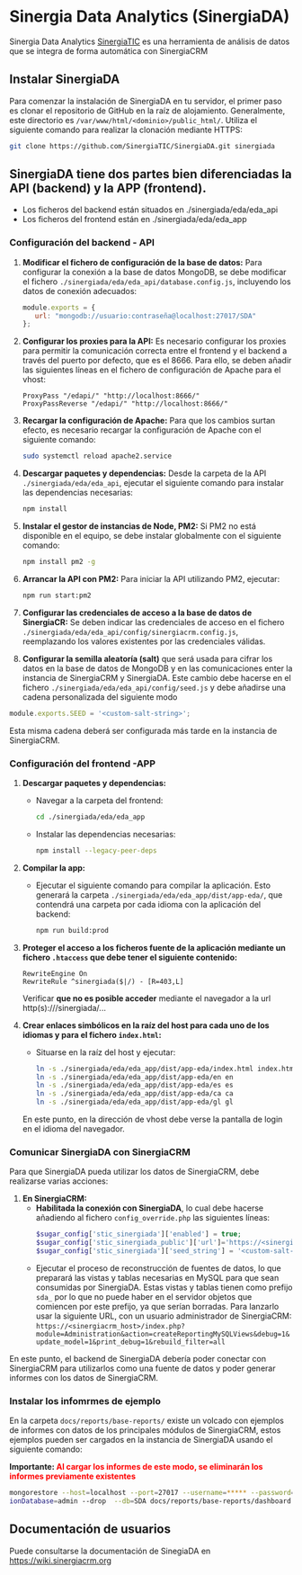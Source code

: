 # Sinergia Data Analytics (SinergiaDA) 

Sinergia Data Analytics [SinergiaTIC](https://sinergiacrm.org/es/sinergia-data-analytics/) es una herramienta de análisis de datos que se integra de forma automática con SinergiaCRM


## Instalar SinergiaDA
Para comenzar la instalación de SinergiaDA en tu servidor, el primer paso es clonar el repositorio de GitHub en la raíz de alojamiento. Generalmente, este directorio es `/var/www/html/<dominio>/public_html/`. Utiliza el siguiente comando para realizar la clonación mediante HTTPS:

```bash
git clone https://github.com/SinergiaTIC/SinergiaDA.git sinergiada
```

## SinergiaDA tiene dos partes bien diferenciadas la API (backend) y la APP (frontend).
- Los ficheros del backend están situados en ./sinergiada/eda/eda_api 
- Los ficheros del frontend están en ./sinergiada/eda/eda_app


### Configuración del backend - API

1. **Modificar el fichero de configuración de la base de datos:** Para configurar la conexión a la base de datos MongoDB, se debe modificar el fichero `./sinergiada/eda/eda_api/database.config.js`, incluyendo los datos de conexión adecuados:

   ```javascript
   module.exports = {
      url: "mongodb://usuario:contraseña@localhost:27017/SDA"
   };
   ```

2. **Configurar los proxies para la API:** Es necesario configurar los proxies para permitir la comunicación correcta entre el frontend y el backend a través del puerto por defecto, que es el 8666. Para ello, se deben añadir las siguientes líneas en el fichero de configuración de Apache para el vhost:

   ```
   ProxyPass "/edapi/" "http://localhost:8666/"
   ProxyPassReverse "/edapi/" "http://localhost:8666/"
   ```

3. **Recargar la configuración de Apache:** Para que los cambios surtan efecto, es necesario recargar la configuración de Apache con el siguiente comando:

   ```bash
   sudo systemctl reload apache2.service
   ```

4. **Descargar paquetes y dependencias:** Desde la carpeta de la API `./sinergiada/eda/eda_api`, ejecutar el siguiente comando para instalar las dependencias necesarias:

   ```bash
   npm install
   ```

5. **Instalar el gestor de instancias de Node, PM2:** Si PM2 no está disponible en el equipo, se debe instalar globalmente con el siguiente comando:

   ```bash
   npm install pm2 -g
   ```

6. **Arrancar la API con PM2:** Para iniciar la API utilizando PM2, ejecutar:

   ```bash
   npm run start:pm2
   ```

7. **Configurar las credenciales de acceso a la base de datos de SinergiaCR:** Se deben indicar las credenciales de acceso en el fichero `./sinergiada/eda/eda_api/config/sinergiacrm.config.js`, reemplazando los valores existentes por las credenciales válidas.

8. **Configurar la semilla aleatoría (salt)** que será usada para cifrar los datos en la base de datos de MongoDB y en las comunicaciones enter la instancia de SinergiaCRM y SinergiaDA. 
Este cambio debe hacerse en el fichero `./sinergiada/eda/eda_api/config/seed.js` y debe añadirse una cadena personalizada del siguiente modo
```javascript
module.exports.SEED = '<custom-salt-string>';
```
Esta misma cadena deberá ser configurada más tarde en la instancia de SinergiaCRM.


### Configuración del frontend -APP

1. **Descargar paquetes y dependencias:**
   - Navegar a la carpeta del frontend:
     ```bash
     cd ./sinergiada/eda/eda_app
     ```
   - Instalar las dependencias necesarias:
     ```bash
     npm install --legacy-peer-deps
     ```

2. **Compilar la app:**
   - Ejecutar el siguiente comando para compilar la aplicación. Esto generará la carpeta `./sinergiada/eda/eda_app/dist/app-eda/`, que contendrá una carpeta por cada idioma con la aplicación del backend:
     ```bash
     npm run build:prod
     ```

3. **Proteger el acceso a los ficheros fuente de la aplicación mediante un fichero `.htaccess` que debe tener el siguiente contenido:**
   ```
   RewriteEngine On
   RewriteRule ^sinergiada($|/) - [R=403,L]
   ```
   Verificar **que no es posible acceder** mediante el navegador a la url http(s)://<servidor>/sinergiada/...

4. **Crear enlaces simbólicos en la raíz del host para cada uno de los idiomas y para el fichero `index.html`:**
   - Situarse en la raíz del host y ejecutar:
     ```bash
     ln -s ./sinergiada/eda/eda_app/dist/app-eda/index.html index.html
     ln -s ./sinergiada/eda/eda_app/dist/app-eda/en en
     ln -s ./sinergiada/eda/eda_app/dist/app-eda/es es
     ln -s ./sinergiada/eda/eda_app/dist/app-eda/ca ca
     ln -s ./sinergiada/eda/eda_app/dist/app-eda/gl gl
     ```

   En este punto, en la dirección de vhost debe verse la pantalla de login en el idioma del navegador.

### Comunicar SinergiaDA con SinergiaCRM
Para que SinergiaDA pueda utilizar los datos de SinergiaCRM, debe realizarse varias  acciones:
   1. **En SinergiaCRM:** 
      - **Habilitada la conexión con SinergiaDA**, lo cual debe hacerse añadiendo al fichero `config_override.php` las siguientes líneas:
         ```php
         $sugar_config['stic_sinergiada']['enabled'] = true;
         $sugar_config['stic_sinergiada_public']['url']='https://<sinergiada_host>'
         $sugar_config['stic_sinergiada']['seed_string'] = '<custom-salt-string>';
         ```
      - Ejecutar el proceso de reconstrucción de fuentes de datos, lo que preparará las vistas y tablas necesarias en MySQL para que sean consumidas por SinergiaDA. Estas vistas y tablas tienen como prefijo `sda_` por lo que no puede haber en el servidor objetos que comiencen por este prefijo, ya que serían borradas. Para lanzarlo usar la siguiente URL, con un usuario administrador de SinergiaCRM: 
      `https://<sinergiacrm_host>/index.php?module=Administration&action=createReportingMySQLViews&debug=1&update_model=1&print_debug=1&rebuild_filter=all`

En este punto, el backend de SinergiaDA debería poder conectar con SinergiaCRM para utilizarlos como una fuente de datos y poder generar informes con los datos de SinergiaCRM.

### Instalar los infomrmes de ejemplo
En la carpeta `docs/reports/base-reports/` existe un volcado con ejemplos de informes con datos de los principales módulos de SinergiaCRM, estos ejemplos pueden ser cargados en la instancia de SinergiaDA usando el siguiente comando:

**Importante: <span style="color:red;">Al cargar los informes de este modo, se eliminarán los informes previamente existentes</span>**

```bash
mongorestore --host=localhost --port=27017 --username=***** --password=***** --authenticat
ionDatabase=admin --drop  --db=SDA docs/reports/base-reports/dashboard.bson
```

## Documentación de usuarios
Puede consultarse la documentación de SinegiaDA en https://wiki.sinergiacrm.org





